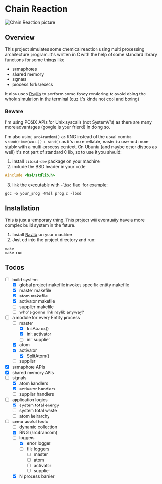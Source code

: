 # Chain Reaction
![Chain Reaction picture](https://chemistrytalk.org/wp-content/uploads/2023/03/640px-NuclearReaction.svg-1.png)

## Overview
This project simulates some chemical reaction using multi processing architecture program. It's written in C with the help of some standard library functions for some things like:
- semaphores
- shared memory
- signals
- process forks/execs

It also uses [Raylib](https://github.com/raysan5/raylib) to perform some fancy rendering to avoid doing the whole simulation in the terminal (cuz it's kinda not cool and boring)

### Beware
I'm using POSIX APIs for Unix syscalls (not SystemV's) as there are many more advantages (google is your friend) in doing so. 

I'm also using `arc4random()` as RNG instead of the usual combo `srand(time(NULL))` + `rand()` as it's more reliable, easier to use and more stable with a multi-process context. On Ubuntu (and maybe other distros as well) it's not part of standard C lib, so to use it you should:
1. install `libbsd-dev` package on your machine
2. include the BSD header in your code
```c 
#include <bsd/stdlib.h>
```
3. link the executable with `-lbsd` flag, for example:
```shell
gcc -o your_prog -Wall prog.c -lbsd
```

## Installation
This is just a temporary thing. This project will eventually have a more complex build system in the future.

1. Install [Raylib](https://github.com/raysan5/raylib) on your machine
2. Just cd into the project directory and run:
```shell
make
make run
```

## Todos
- [ ] build system
    - [X] global project makefile invokes specific entity makefile
    - [X] master makefile
    - [X] atom makefile
    - [X] activator makefile
    - [ ] supplier makefile
    - [ ] who's gonna link raylib anyway?
- [ ] a module for every Entity process
    - [ ] master
        - [X] InitAtoms()
        - [X] init activator
        - [ ] init supplier
    - [X] atom
    - [X] activator
        - [X] SplitAtom()
    - [ ] supplier
- [X] semaphore APIs
- [X] shared memory APIs
- [ ] signals
    - [X] atom handlers
    - [X] activator handlers
    - [ ] supplier handlers
- [ ] application logics
    - [X] system total energy
    - [ ] system total waste
    - [ ] atom heirarchy
- [ ] some useful tools
    - [ ] dynamic collection
    - [X] RNG (arc4random)
    - [ ] loggers
        - [X] error logger
        - [ ] file loggers
            - [ ] master
            - [ ] atom
            - [ ] activator
            - [ ] supplier
    - [X] N process barrier
